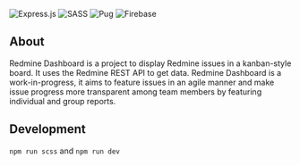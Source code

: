 <!-- badges -->
![Express.js](https://img.shields.io/badge/express.js-%23404d59.svg?style=for-the-badge&logo=express&logoColor=%2361DAFB)
![SASS](https://img.shields.io/badge/SASS-hotpink.svg?style=for-the-badge&logo=SASS&logoColor=white)
![Pug](https://img.shields.io/badge/Pug-FFF?style=for-the-badge&logo=pug&logoColor=A86454)
![Firebase](https://img.shields.io/badge/firebase-%23039BE5.svg?style=for-the-badge&logo=firebase)

## About

Redmine Dashboard is a project to display Redmine issues in a kanban-style board. It uses the Redmine REST API to get data. Redmine Dashboard is a work-in-progress, it aims to feature issues in an agile manner and make issue progress more transparent among team members by featuring individual and group reports.

## Development
``npm run scss`` and ``npm run dev``
